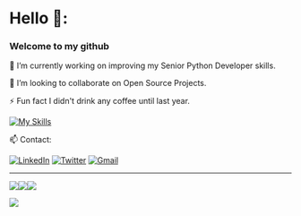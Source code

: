 # Hello 🚀:
<h3>Welcome to my github</h3>
<p>🔭 I’m currently working on improving my Senior Python Developer skills.</p>
<p>👯 I’m looking to collaborate on Open Source Projects.</p>
<p>⚡ Fun fact I didn't drink any coffee until last year.</p>

[![My Skills](https://skillicons.dev/icons?i=py,flask,mysql,aws,postman,vscode)](https://skillicons.dev)

<p>📫 Contact:</p>

[![LinkedIn](https://img.shields.io/badge/LinkedIn-0077B5?style=for-the-badge&logo=linkedin&logoColor=white)](https://linkedin.com/in/rafael13es)
[![Twitter](https://img.shields.io/badge/Twitter-1DA1F2?style=for-the-badge&logo=twitter&logoColor=white)](https://twitter.com/rafael13_es) 
[![Gmail](https://img.shields.io/badge/Gmail-D14836?style=for-the-badge&logo=gmail&logoColor=white)](mailto:rafael13es@gmail.com)

<hr>
<img src="https://github-readme-stats.vercel.app/api?username=Rafael13es&show_icons=true&layout=compact&theme=dark"/><img src="https://github-readme-streak-stats.herokuapp.com/?user=Rafael13es&theme=dark"/><img src="https://github-readme-stats.vercel.app/api/top-langs?username=Rafael13es&layout=compact&theme=dark"/>

[![](https://visitcount.itsvg.in/api?id=Rafael13es&icon=5&color=12)](https://visitcount.itsvg.in)

